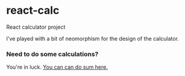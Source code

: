# react-calc
React calculator project

I've played with a bit of neomorphism for the design of the calculator. 

### Need to do some calculations?
You're in luck. [You can can do sum here.](https://marcusmichaels.github.io/react-calc)
